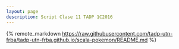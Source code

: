 ```yaml
---
layout: page
description: Script Clase 11 TADP 1C2016
---
```


{% remote_markdown https://raw.githubusercontent.com/tadp-utn-frba/tadp-utn-frba.github.io/scala-pokemon/README.md %}
